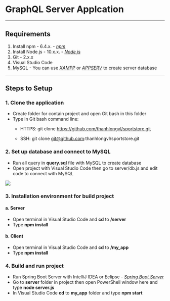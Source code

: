 # GraphQL Server Applcation


----
## Requirements
1. Install npm - 6.4.x. - [*npm*](https://www.npmjs.com/get-npm)
2. Install Node.js - 10.x.x. - [*Node.js*](https://nodejs.org/en/)
3. Git - 2.x.x
4. Visual Studio Code
5. MySQL - You can use [*XAMPP*](https://www.apachefriends.org/index.html) or [*APPSERV*](https://www.appserv.org/en/) to create server database

----
## Steps to Setup
### 1. Clone the application
* Create folder for contain project and open Git bash in this folder
* Type in Git bash command line: 
  * HTTPS: git clone https://github.com/thanhlongvl/sportstore.git

  * SSH: git clone git@github.com:thanhlongvl/sportstore.git


### 2. Set up database and connect to MySQL
* Run all query in **query.sql** file with MySQL to create database
* Open project with Visual Studio Code then go to server/db.js and edit code to connect with MySQL

<img src="https://i.imgur.com/oi8Gxmt.png">

### 3. Installation environment for build project
#### a. Server
* Open terminal in Visual Studio Code and **cd** to **/server** 
* Type **npm install**

#### b. Client
* Open terminal in Visual Studio Code and **cd** to **/my_app** 
* Type **npm install**

### 4. Build and run project
* Run Spring Boot Server with IntelliJ IDEA or Eclipse - [*Spring Boot Server*](https://github.com/thanhlongvl/springbootserversportstore)
* Go to **server** folder in project then open PowerShell window here and type **node server.js**
* In Visual Studio Code **cd** to **my_app** folder and type **npm start**

